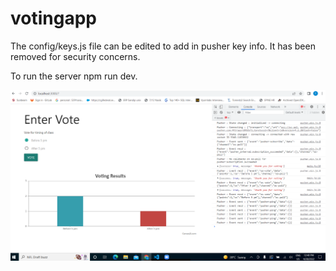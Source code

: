 # votingapp


The config/keys.js file can be edited to add in pusher key info. It has been removed for security concerns.

To run the server npm run dev.

![Screenshot](Capture.PNG)